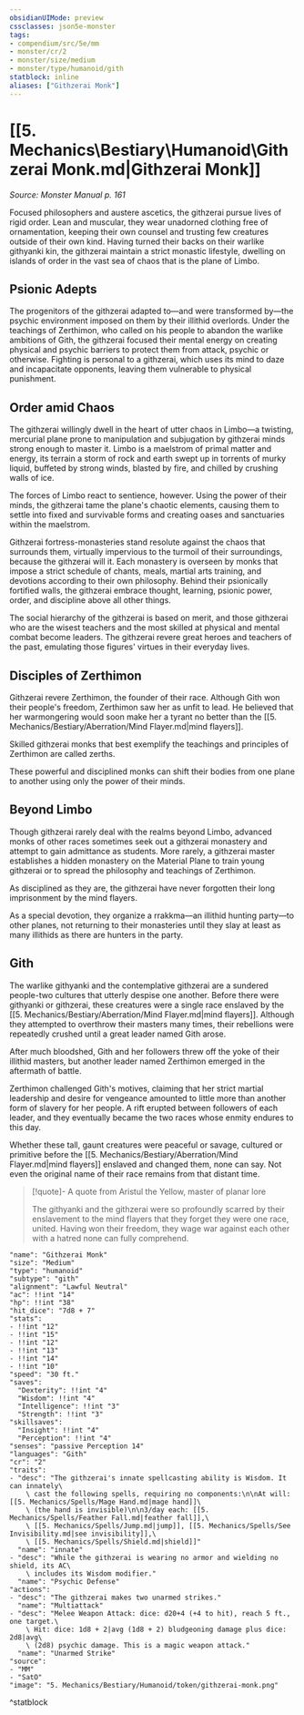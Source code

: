 ```yaml
---
obsidianUIMode: preview
cssclasses: json5e-monster
tags:
- compendium/src/5e/mm
- monster/cr/2
- monster/size/medium
- monster/type/humanoid/gith
statblock: inline
aliases: ["Githzerai Monk"]
---
```

# [[5. Mechanics\Bestiary\Humanoid\Githzerai Monk.md|Githzerai Monk]]
*Source: Monster Manual p. 161*  

Focused philosophers and austere ascetics, the githzerai pursue lives of rigid order. Lean and muscular, they wear unadorned clothing free of ornamentation, keeping their own counsel and trusting few creatures outside of their own kind. Having turned their backs on their warlike githyanki kin, the githzerai maintain a strict monastic lifestyle, dwelling on islands of order in the vast sea of chaos that is the plane of Limbo.

## Psionic Adepts

The progenitors of the githzerai adapted to—and were transformed by—the psychic environment imposed on them by their illithid overlords. Under the teachings of Zerthimon, who called on his people to abandon the warlike ambitions of Gith, the githzerai focused their mental energy on creating physical and psychic barriers to protect them from attack, psychic or otherwise. Fighting is personal to a githzerai, which uses its mind to daze and incapacitate opponents, leaving them vulnerable to physical punishment.

## Order amid Chaos

The githzerai willingly dwell in the heart of utter chaos in Limbo—a twisting, mercurial plane prone to manipulation and subjugation by githzerai minds strong enough to master it. Limbo is a maelstrom of primal matter and energy, its terrain a storm of rock and earth swept up in torrents of murky liquid, buffeted by strong winds, blasted by fire, and chilled by crushing walls of ice.

The forces of Limbo react to sentience, however. Using the power of their minds, the githzerai tame the plane's chaotic elements, causing them to settle into fixed and survivable forms and creating oases and sanctuaries within the maelstrom.

Githzerai fortress-monasteries stand resolute against the chaos that surrounds them, virtually impervious to the turmoil of their surroundings, because the githzerai will it. Each monastery is overseen by monks that impose a strict schedule of chants, meals, martial arts training, and devotions according to their own philosophy. Behind their psionically fortified walls, the githzerai embrace thought, learning, psionic power, order, and discipline above all other things.

The social hierarchy of the githzerai is based on merit, and those githzerai who are the wisest teachers and the most skilled at physical and mental combat become leaders. The githzerai revere great heroes and teachers of the past, emulating those figures' virtues in their everyday lives.

## Disciples of Zerthimon

Githzerai revere Zerthimon, the founder of their race. Although Gith won their people's freedom, Zerthimon saw her as unfit to lead. He believed that her warmongering would soon make her a tyrant no better than the [[5. Mechanics/Bestiary/Aberration/Mind Flayer.md|mind flayers]].

Skilled githzerai monks that best exemplify the teachings and principles of Zerthimon are called zerths.

These powerful and disciplined monks can shift their bodies from one plane to another using only the power of their minds.

## Beyond Limbo

Though githzerai rarely deal with the realms beyond Limbo, advanced monks of other races sometimes seek out a githzerai monastery and attempt to gain admittance as students. More rarely, a githzerai master establishes a hidden monastery on the Material Plane to train young githzerai or to spread the philosophy and teachings of Zerthimon.

As disciplined as they are, the githzerai have never forgotten their long imprisonment by the mind flayers.

As a special devotion, they organize a rrakkma—an illithid hunting party—to other planes, not returning to their monasteries until they slay at least as many illithids as there are hunters in the party.

## Gith

The warlike githyanki and the contemplative githzerai are a sundered people-two cultures that utterly despise one another. Before there were githyanki or githzerai, these creatures were a single race enslaved by the [[5. Mechanics/Bestiary/Aberration/Mind Flayer.md|mind flayers]]. Although they attempted to overthrow their masters many times, their rebellions were repeatedly crushed until a great leader named Gith arose.

After much bloodshed, Gith and her followers threw off the yoke of their illithid masters, but another leader named Zerthimon emerged in the aftermath of battle.

Zerthimon challenged Gith's motives, claiming that her strict martial leadership and desire for vengeance amounted to little more than another form of slavery for her people. A rift erupted between followers of each leader, and they eventually became the two races whose enmity endures to this day.

Whether these tall, gaunt creatures were peaceful or savage, cultured or primitive before the [[5. Mechanics/Bestiary/Aberration/Mind Flayer.md|mind flayers]] enslaved and changed them, none can say. Not even the original name of their race remains from that distant time.

> [!quote]- A quote from Aristul the Yellow, master of planar lore  
> 
> The githyanki and the githzerai were so profoundly scarred by their enslavement to the mind flayers that they forget they were one race, united. Having won their freedom, they wage war against each other with a hatred none can fully comprehend.


```statblock
"name": "Githzerai Monk"
"size": "Medium"
"type": "humanoid"
"subtype": "gith"
"alignment": "Lawful Neutral"
"ac": !!int "14"
"hp": !!int "38"
"hit_dice": "7d8 + 7"
"stats":
- !!int "12"
- !!int "15"
- !!int "12"
- !!int "13"
- !!int "14"
- !!int "10"
"speed": "30 ft."
"saves":
  "Dexterity": !!int "4"
  "Wisdom": !!int "4"
  "Intelligence": !!int "3"
  "Strength": !!int "3"
"skillsaves":
  "Insight": !!int "4"
  "Perception": !!int "4"
"senses": "passive Perception 14"
"languages": "Gith"
"cr": "2"
"traits":
- "desc": "The githzerai's innate spellcasting ability is Wisdom. It can innately\
    \ cast the following spells, requiring no components:\n\nAt will: [[5. Mechanics/Spells/Mage Hand.md|mage hand]]\
    \ (the hand is invisible)\n\n3/day each: [[5. Mechanics/Spells/Feather Fall.md|feather fall]],\
    \ [[5. Mechanics/Spells/Jump.md|jump]], [[5. Mechanics/Spells/See Invisibility.md|see invisibility]],\
    \ [[5. Mechanics/Spells/Shield.md|shield]]"
  "name": "innate"
- "desc": "While the githzerai is wearing no armor and wielding no shield, its AC\
    \ includes its Wisdom modifier."
  "name": "Psychic Defense"
"actions":
- "desc": "The githzerai makes two unarmed strikes."
  "name": "Multiattack"
- "desc": "Melee Weapon Attack: dice: d20+4 (+4 to hit), reach 5 ft., one target.\
    \ Hit: dice: 1d8 + 2|avg (1d8 + 2) bludgeoning damage plus dice: 2d8|avg\
    \ (2d8) psychic damage. This is a magic weapon attack."
  "name": "Unarmed Strike"
"source":
- "MM"
- "SatO"
"image": "5. Mechanics/Bestiary/Humanoid/token/githzerai-monk.png"
```
^statblock